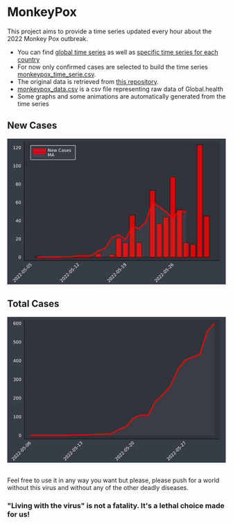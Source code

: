 # MonkeyPox

This project aims to provide a time series updated every hour about the 2022 Monkey Pox outbreak.

- You can find [global time series](https://github.com/ZakariaBouguira/MonkeyPox/blob/master/data/global/monkeypox_time_series_World.csv) as well as [specific time series for each country](https://github.com/ZakariaBouguira/MonkeyPox/blob/master/data/by_country)
- For now only confirmed cases are selected to build the time series [monkeypox_time_serie.csv](https://github.com/ZakariaBouguira/MonkeyPox/blob/master/data/monkeypox_time_serie.csv).
- The original data is retrieved from [this repository](https://github.com/globaldothealth/monkeypox).
- [monkeypox_data.csv](https://github.com/ZakariaBouguira/MonkeyPox/blob/master/data/monkeypox_data.csv) is a csv file representing raw data of Global.health
- Some graphs and some animations are automatically generated from the time series

## New Cases

![](graphs/New_Infected.png)<!-- -->


## Total Cases

![](graphs/Total_Infected.png)<!-- -->

##

Feel free to use it in any way you want but please, 
please push for a world without this virus and without any of the other deadly diseases. 


### "Living with the virus" is not a fatality. It's a lethal choice made for us!